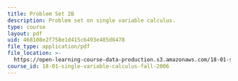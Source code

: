 ```yaml
---
title: Problem Set 2B
description: Problem set on single variable calculus.
type: course
layout: pdf
uid: 468108e2f758e1d415c6493e485d6478
file_type: application/pdf
file_location: >-
  https://open-learning-course-data-production.s3.amazonaws.com/18-01-single-variable-calculus-fall-2006/468108e2f758e1d415c6493e485d6478_ps2b.pdf
course_id: 18-01-single-variable-calculus-fall-2006
---
```

